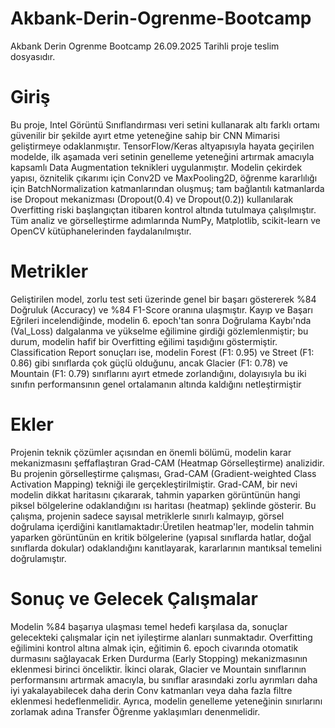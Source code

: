 # Akbank-Derin-Ogrenme-Bootcamp
Akbank Derin Ogrenme Bootcamp 26.09.2025 Tarihli proje teslim dosyasıdır. 

# Giriş 

  Bu proje, Intel Görüntü Sınıflandırması veri setini kullanarak altı farklı ortamı güvenilir bir şekilde ayırt etme yeteneğine sahip bir CNN Mimarisi geliştirmeye odaklanmıştır. TensorFlow/Keras altyapısıyla hayata geçirilen modelde, ilk aşamada veri setinin genelleme yeteneğini artırmak amacıyla kapsamlı Data Augmentation teknikleri uygulanmıştır. Modelin çekirdek yapısı, öznitelik çıkarımı için Conv2D ve MaxPooling2D, öğrenme kararlılığı için BatchNormalization katmanlarından oluşmuş; tam bağlantılı katmanlarda ise Dropout mekanizması (Dropout(0.4) ve Dropout(0.2)) kullanılarak Overfitting riski başlangıçtan itibaren kontrol altında tutulmaya çalışılmıştır. Tüm analiz ve görselleştirme adımlarında NumPy, Matplotlib, scikit-learn ve OpenCV kütüphanelerinden faydalanılmıştır.

# Metrikler

  Geliştirilen model, zorlu test seti üzerinde genel bir başarı göstererek %84 Doğruluk (Accuracy) ve %84 F1-Score oranına ulaşmıştır. Kayıp ve Başarı Eğrileri incelendiğinde, modelin 6. epoch'tan sonra Doğrulama Kaybı'nda (Val_Loss) dalgalanma ve yükselme eğilimine girdiği gözlemlenmiştir; bu durum, modelin hafif bir Overfitting eğilimi taşıdığını göstermiştir. Classification Report sonuçları ise, modelin Forest (F1: 0.95) ve Street (F1: 0.86) gibi sınıflarda çok güçlü olduğunu, ancak Glacier (F1: 0.78) ve Mountain (F1: 0.79) sınıflarını ayırt etmede zorlandığını, dolayısıyla bu iki sınıfın performansının genel ortalamanın altında kaldığını netleştirmiştir

# Ekler

  Projenin teknik çözümler açısından en önemli bölümü, modelin karar mekanizmasını şeffaflaştıran Grad-CAM (Heatmap Görselleştirme) analizidir.
  Bu projenin görselleştirme çalışması, Grad-CAM (Gradient-weighted Class Activation Mapping) tekniği ile gerçekleştirilmiştir. Grad-CAM, bir nevi modelin dikkat haritasını çıkararak, tahmin yaparken görüntünün hangi piksel bölgelerine odaklandığını ısı haritası (heatmap) şeklinde gösterir. Bu çalışma, projenin sadece sayısal metriklerle sınırlı kalmayıp, görsel doğrulama içerdiğini kanıtlamaktadır:Üretilen heatmap'ler, modelin tahmin yaparken görüntünün en kritik bölgelerine (yapısal sınıflarda hatlar, doğal sınıflarda dokular) odaklandığını kanıtlayarak, kararlarının mantıksal temelini doğrulamıştır.

# Sonuç ve Gelecek Çalışmalar

  Modelin %84 başarıya ulaşması temel hedefi karşılasa da, sonuçlar gelecekteki çalışmalar için net iyileştirme alanları sunmaktadır. Overfitting eğilimini kontrol altına almak için, eğitimin 6. epoch civarında otomatik durmasını sağlayacak Erken Durdurma (Early Stopping) mekanizmasının eklenmesi birinci önceliktir. İkinci olarak, Glacier ve Mountain sınıflarının performansını artırmak amacıyla, bu sınıflar arasındaki zorlu ayrımları daha iyi yakalayabilecek daha derin Conv katmanları veya daha fazla filtre eklenmesi hedeflenmelidir. Ayrıca, modelin genelleme yeteneğinin sınırlarını zorlamak adına Transfer Öğrenme yaklaşımları denenmelidir.
